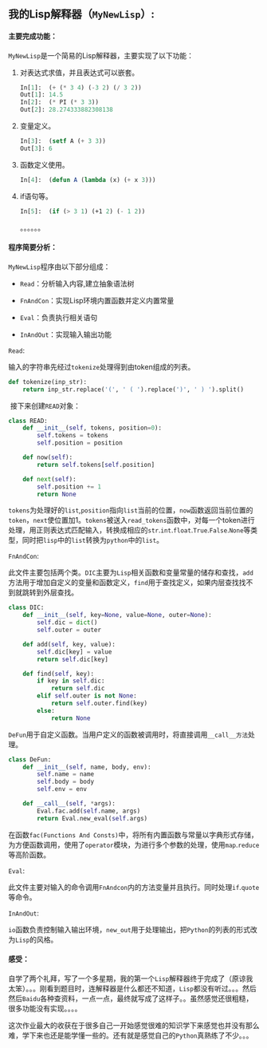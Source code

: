 ## 我的Lisp解释器（`MyNewLisp`）:

#### 主要完成功能：

`MyNewLisp`是一个简易的Lisp解释器，主要实现了以下功能：

1. 对表达式求值，并且表达式可以嵌套。

   ```lisp
   In[1]:  (+ (* 3 4) (-3 2) (/ 3 2))
   Out[1]: 14.5
   In[2]:  (* PI (* 3 3))
   Out[2]: 28.274333882308138
   ```

2. 变量定义。

   ```lisp
   In[3]:  (setf A (+ 3 3))
   Out[3]: 6
   ```

3. 函数定义使用。

   ```lisp
   In[4]:  (defun A (lambda (x) (+ x 3)))
   ```

4. if语句等。

   ```lisp
   In[5]:  (if (> 3 1) (+1 2) (- 1 2))
   ```

   。。。。。。

#### 程序简要分析：

`MyNewLisp`程序由以下部分组成：

- `Read`：分析输入内容,建立抽象语法树

- `FnAndCon`：实现Lisp环境内置函数并定义内置常量

- `Eval`：负责执行相关语句

- `InAndOut`：实现输入输出功能

  

`Read`:

​      输入的字符串先经过`tokenize`处理得到由token组成的列表。

```python
def tokenize(inp_str):
    return inp_str.replace('(', ' ( ').replace(')', ' ) ').split()
```

​      接下来创建`READ`对象：

```python
class READ:
    def __init__(self, tokens, position=0):
        self.tokens = tokens
        self.position = position

    def now(self):
        return self.tokens[self.position]

    def next(self):
        self.position += 1
        return None
```

​     `tokens`为处理好的`list`,`position`指向`list`当前的位置，`now`函数返回当前位置的`token`，`next`使位置加1。`tokens`被送入`read_tokens`函数中，对每一个token进行处理，用正则表达式匹配输入，转换成相应的`str`.`int`.`float`.`True`.`False`.`None`等类型，同时把`lisp`中的`list`转换为`python`中的`list`。

 `FnAndCon`:

​      此文件主要包括两个类。`DIC`主要为`Lisp`相关函数和变量常量的储存和查找，`add`方法用于增加自定义的变量和函数定义，`find`用于查找定义，如果内层查找找不到就跳转到外层查找。

```python
class DIC:
    def __init__(self, key=None, value=None, outer=None):
        self.dic = dict()
        self.outer = outer

    def add(self, key, value):
        self.dic[key] = value
        return self.dic[key]

    def find(self, key):
        if key in self.dic:
            return self.dic
        elif self.outer is not None:
            return self.outer.find(key)
        else:
            return None
```

`DeFun`用于自定义函数。当用户定义的函数被调用时，将直接调用`__call__方法`处理。

```Python
class DeFun:
    def __init__(self, name, body, env):
        self.name = name
        self.body = body
        self.env = env

    def __call__(self, *args):
        Eval.fac.add(self.name, args)
        return Eval.new_eval(self.args)
```

在函数`fac(Functions And Consts)`中，将所有内置函数与常量以字典形式存储，为方便函数调用，使用了`operator`模块，为进行多个参数的处理，使用`map`.`reduce`等高阶函数。

`Eval`:

​     此文件主要对输入的命令调用`FnAndcon`内的方法变量并且执行。同时处理`if`.`quote`等命令。

`InAndOut`:

​     `io`函数负责控制输入输出环境，`new_out`用于处理输出，把`Python`的列表的形式改为`Lisp`的风格。

#### 感受：

​     自学了两个礼拜，写了一个多星期，我的第一个`Lisp`解释器终于完成了（原谅我太笨）。。。刚看到题目时，连解释器是什么都还不知道，`Lisp`都没有听过。。。然后然后`Baidu`各种查资料，一点一点，最终就写成了这样子。。虽然感觉还很粗糙，很多功能没有实现。。。。

​     这次作业最大的收获在于很多自己一开始感觉很难的知识学下来感觉也并没有那么难，学下来也还是能学懂一些的。还有就是感觉自己的`Python`真熟练了不少。。。



​     



​     

